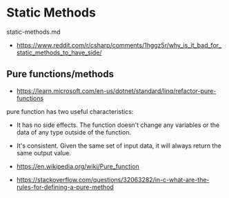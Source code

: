 # Static Methods

static-methods.md

*   https://www.reddit.com/r/csharp/comments/1hggz5r/why_is_it_bad_for_static_methods_to_have_side/

## Pure functions/methods

*   https://learn.microsoft.com/en-us/dotnet/standard/linq/refactor-pure-functions

pure function has two useful characteristics:

*   It has no side effects. The function doesn't change any variables or the data of any type 
    outside of the function.

*   It's consistent. Given the same set of input data, it will always return the same output value.


*   https://en.wikipedia.org/wiki/Pure_function

*   https://stackoverflow.com/questions/32063282/in-c-what-are-the-rules-for-defining-a-pure-method